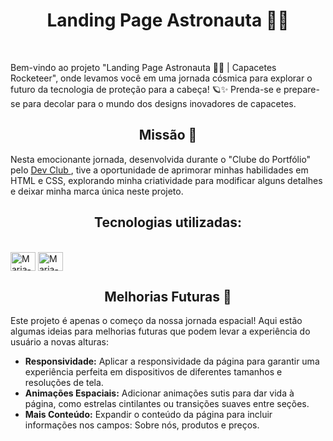 <h1 align="center"> Landing Page Astronauta 👩‍🚀 </h1>
<br> 
<p> Bem-vindo ao projeto "Landing Page Astronauta 👩‍🚀 | Capacetes Rocketeer", onde levamos você em uma jornada cósmica para explorar o futuro da tecnologia de proteção para a cabeça! 🪐✨ 
Prenda-se e prepare-se para decolar para o mundo dos designs inovadores de capacetes.</p>

<h2 align="center"> Missão 🌟  </h2> 

Nesta emocionante jornada, desenvolvida durante o "Clube do Portfólio" pelo <a href="https://rodolfomori.com.br/devclub"> Dev Club </a>, tive a oportunidade de aprimorar minhas habilidades em HTML e CSS, 
explorando minha criatividade para modificar alguns detalhes e deixar minha marca única neste projeto. 


<h2 align="center"> Tecnologias utilizadas:  </h2> 

<div style="display: inline_block"><br>
  <img align="center" alt="Maria-html#" height="30" width="40" src="https://raw.githubusercontent.com/mleilane/skill-icons/af89bcc5e478013caaa514c31a3789f25e818193/icons/HTML.svg">
  <img align="center" alt="Maria-css#" height="30" width="40" src="https://raw.githubusercontent.com/mleilane/skill-icons/af89bcc5e478013caaa514c31a3789f25e818193/icons/CSS.svg">
 
</div>

<h2 align="center"> Melhorias Futuras 🚀  </h2> 

<p> Este projeto é apenas o começo da nossa jornada espacial! Aqui estão algumas ideias para melhorias futuras que podem levar a experiência do usuário a novas alturas: </p>

- **Responsividade:** Aplicar a responsividade da página para garantir uma experiência perfeita em dispositivos de diferentes tamanhos e resoluções de tela.
- **Animações Espaciais:** Adicionar animações sutis para dar vida à página, como estrelas cintilantes ou transições suaves entre seções.
- **Mais Conteúdo:** Expandir o conteúdo da página para incluir informações nos campos: Sobre nós, produtos e preços.  
<br>
